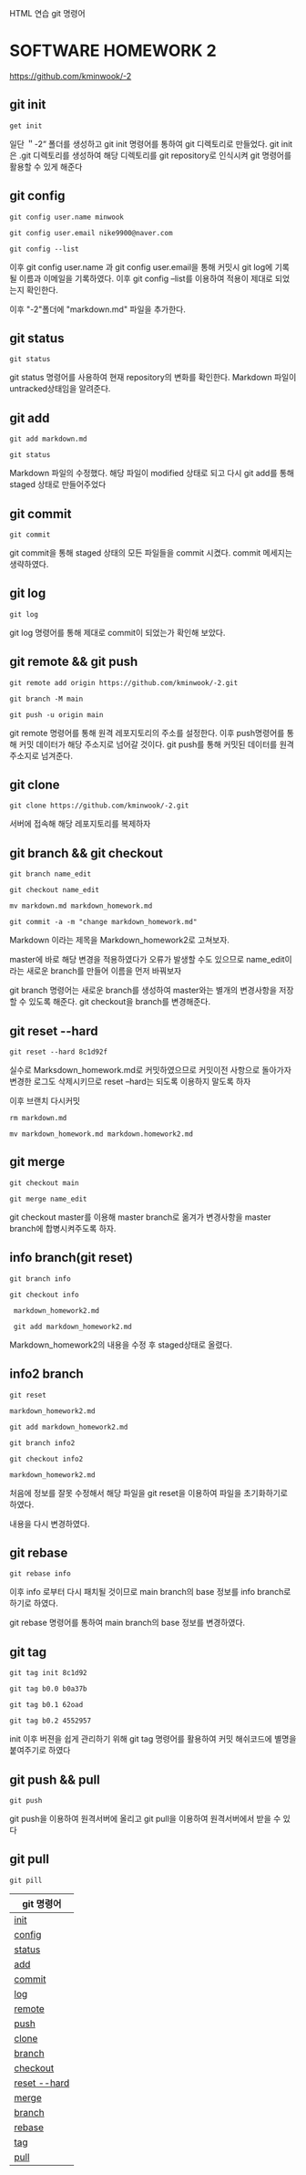 HTML 연습
git 명령어


# SOFTWARE HOMEWORK 2

https://github.com/kminwook/-2

## git init 
```
get init
```
일단 ＂-2“  폴더를 생성하고 git init 명령어를 통하여 git
디렉토리로 만들었다.
git init은 .git 디렉토리를 생성하여 해당 디렉토리를 git  repository로 인식시켜 git 명령어를 활용할 수 있게 해준다

## git config
```
git config user.name minwook

git config user.email nike9900@naver.com

git config --list
```
이후 git config user.name 과 git config user.email을 통해 커밋시 git  log에 기록될 이름과 이메일을 기록하였다. 이후 git config –list를  이용하여 적용이 제대로 되었는지 확인한다.

이후 "-2"폴더에 "markdown.md" 파일을 추가한다.

## git status
```
git status
```
git status 명령어를 사용하여 현재 repository의 변화를 확인한다.
Markdown 파일이 untracked상태임을 알려준다.

## git add
```
git add markdown.md

git status
```
Markdown 파일의 수정했다.
해당 파일이 modified 상태로 되고 다시 git add를 통해 staged 상태로 만들어주었다


## git commit
```
git commit
```
git commit을 통해 staged 상태의 모든 파일들을 commit 시켰다.
commit 메세지는 생략하였다.

## git log
```
git log
```
git log 명령어를 통해 제대로 commit이 되었는가 확인해 보았다.

## git remote && git push
```
git remote add origin https://github.com/kminwook/-2.git

git branch -M main

git push -u origin main
```
git remote 명령어를 통해 원격 레포지토리의 주소를 설정한다.  이후 push명령어를 통해 커밋 데이터가 해당 주소지로 넘어갈  것이다.
git push를 통해 커밋된 데이터를 원격 주소지로 넘겨준다.

## git clone
```
git clone https://github.com/kminwook/-2.git
```
서버에 접속해 해당 레포지토리를 복제하자

## git branch && git checkout
```
git branch name_edit

git checkout name_edit

mv markdown.md markdown_homework.md

git commit -a -m "change markdown_homework.md"
```
Markdown 이라는 제목을
Markdown_homework2로 고쳐보자.

master에 바로 해당 변경을 적용하였다가 오류가 발생할 수도  있으므로 name_edit이라는 새로운 branch를 만들어 이름을 먼저  바꿔보자

git branch 명령어는 새로운 branch를 생성하여 master와는 별개의  변경사항을 저장할 수 있도록 해준다.
git checkout을 branch를 변경해준다.

## git reset --hard
```
git reset --hard 8c1d92f
```
실수로 Marksdown_homework.md로 커밋하였으므로 커밋이전 사항으로  돌아가자
변경한 로그도 삭제시키므로 reset –hard는 되도록 이용하지  말도록 하자

이후 브랜치 다시커밋
```
rm markdown.md

mv markdown_homework.md markdown.homework2.md
```
## git merge
```
git checkout main

git merge name_edit
```
git checkout master를 이용해 master branch로 옮겨가 변경사항을
master branch에 합병시켜주도록 하자.

## info branch(git reset) 
``` 
git branch info

git checkout info

 markdown_homework2.md

 git add markdown_homework2.md
```
Markdown_homework2의 내용을 수정 후 staged상태로 올렸다.

## info2 branch
```
git reset

markdown_homework2.md

git add markdown_homework2.md

git branch info2

git checkout info2

markdown_homework2.md
```
처음에 정보를 잘못 수정해서 해당 파일을 git reset을  이용하여 파일을 초기화하기로 하였다.

내용을 다시 변경하였다.

## git rebase
```
git rebase info
```

이후 info 로부터 다시 패치될 것이므로 main branch의 base
정보를 info branch로 하기로 하였다.

git rebase 명령어를 통하여 main branch의 base 정보를  변경하였다.

## git tag
```
git tag init 8c1d92

git tag b0.0 b0a37b

git tag b0.1 62oad

git tag b0.2 4552957
```
init 이후 버젼을 쉽게 관리하기 위해 git tag 명령어를 활용하여 커밋 해쉬코드에 별명을 붙여주기로 하였다

## git push && pull
```
git push
```
git push을 이용하여 원격서버에 올리고 git pull을 이용하여  원격서버에서 받을 수 있다

## git pull
``` 
git pill
```

|git 명령어|
|------|
|[init](#git-init)
|[config](#git-config)
|[status](#git-status)
|[add](#git-add)
|[commit](#git-commit)
|[log](#git-log)
|[remote](#git-remote--git-push)
|[push](#git-remote--git-push)
|[clone](#git-clone)
|[branch](#git-branch--git-checkout)
|[checkout](#git-branch--git-checkout)|
|[reset --hard](#git-reset---hard)
|[merge](#git-merge)
|[branch](#info-branchgit-reset)
|[rebase](#git-rebase)
|[tag](#git-tag)
|[pull](#git-pull)
